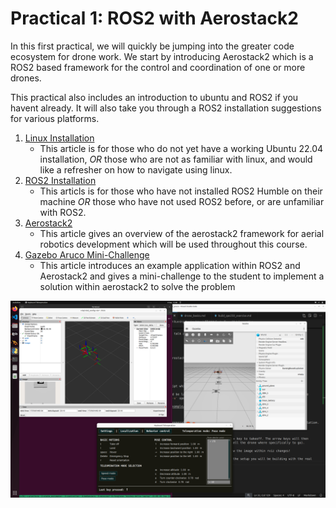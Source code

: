 # Practical 1: ROS2 with Aerostack2

In this first practical, we will quickly be jumping into the greater code ecosystem for drone work. We start by introducing Aerostack2 which is a ROS2 based framework for the control and coordination of one or more drones. 

This practical also includes an introduction to ubuntu and ROS2 if you havent already. It will also take you through a ROS2 installation suggestions for various platforms. 

1. [Linux Installation](1b_intro_linux.md)
    - This article is for those who do not yet have a working Ubuntu 22.04 installation, *OR* those who are not as familiar with linux, and would like a refresher on how to navigate using linux. 
2. [ROS2 Installation](1c_intro_ros2.md)
    - This articls is for those who have not installed ROS2 Humble on their machine *OR* those who have not used ROS2 before, or are unfamiliar with ROS2. 
3. [Aerostack2](1d_aerostack2.md)
    - This article gives an overview of the aerostack2 framework for aerial robotics development which will be used throughout this course.  
4. [Gazebo Aruco Mini-Challenge](2_practical_gazebo_aruco.md)
    - This article introduces an example application within ROS2 and Aerostack2 and gives a mini-challenge to the student to implement a solution within aerostack2 to solve the problem

![teleop](images/2_teleoperation.png)